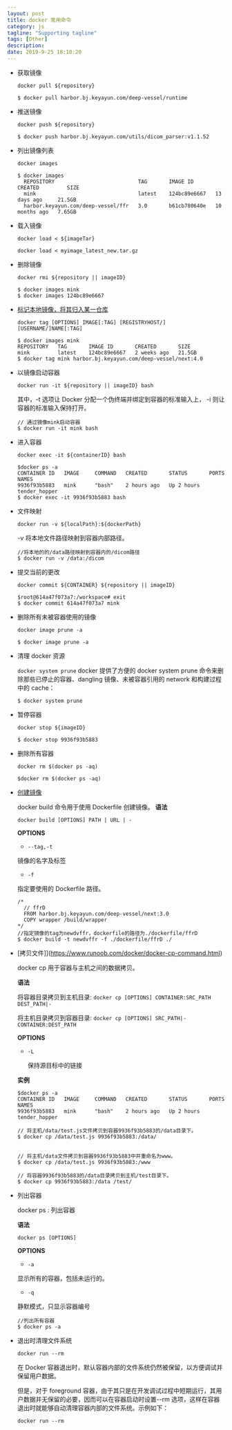 ```yaml
---
layout: post
title: docker 常用命令
category: js
tagline: "Supporting tagline"
tags: [Other]
description:
date: 2019-9-25 18:10:20
---
```


- 获取镜像

  `docker pull ${repository}`

  ```
  $ docker pull harbor.bj.keyayun.com/deep-vessel/runtime
  ```

- 推送镜像

  `docker push ${repository}`

  ```
  $ docker push harbor.bj.keyayun.com/utils/dicom_parser:v1.1.52
  ```

- 列出镜像列表

  `docker images`

  ```
  $ docker images
    REPOSITORY                           TAG       IMAGE ID       CREATED         SIZE
    mink                                 latest    124bc89e6667   13 days ago     21.5GB
    harbor.keyayun.com/deep-vessel/ffr   3.0       b61cb780640e   10 months ago   7.65GB
  ```

- 载入镜像

  `docker load < ${imageTar}`

  ```
  docker load < myimage_latest_new.tar.gz
  ```

- 删除镜像

  `docker rmi ${repository || imageID}`

  ```
  $ docker images mink
  $ docker images 124bc89e6667
  ```

- [标记本地镜像，将其归入某一仓库](https://www.runoob.com/docker/docker-tag-command.html)

  `docker tag [OPTIONS] IMAGE[:TAG] [REGISTRYHOST/][USERNAME/]NAME[:TAG]`

  ```
  $ docker images mink
  REPOSITORY   TAG       IMAGE ID       CREATED       SIZE
  mink         latest    124bc89e6667   2 weeks ago   21.5GB
  $ docker tag mink harbor.bj.keyayun.com/deep-vessel/next:4.0
  ```

- 以镜像启动容器

  `docker run -it ${repository || imageID} bash`

  其中，-t 选项让 Docker 分配一个伪终端并绑定到容器的标准输入上， -i 则让容器的标准输入保持打开。

  ```
  // 通过镜像mink启动容器
  $ docker run -it mink bash
  ```

- 进入容器

  `docker exec -it ${containerID} bash`

  ```
  $docker ps -a
  CONTAINER ID   IMAGE     COMMAND   CREATED       STATUS       PORTS     NAMES
  9936f93b5883   mink      "bash"    2 hours ago   Up 2 hours             tender_hopper
  $ docker exec -it 9936f93b5883 bash
  ```

- 文件映射

  `docker run -v ${localPath}:${dockerPath}`

  -v 将本地文件路径映射到容器内部路径。

  ```
  //将本地的的/data路径映射到容器内的/dicom路径
  $ docker run -v /data:/dicom
  ```

- 提交当前的更改

  `docker commit ${CONTAINER} ${repository || imageID}`

  ```
  $root@614a47f073a7:/workspace# exit
  $ docker commit 614a47f073a7 mink
  ```

- 删除所有未被容器使用的镜像

  `docker image prune -a`

  ```
  $ docker image prune -a
  ```

- 清理 docker 资源

  `docker system prune`
  docker 提供了方便的 docker system prune 命令来删除那些已停止的容器、dangling 镜像、未被容器引用的 network 和构建过程中的 cache：

  ```
  $ docker system prune
  ```

- 暂停容器

  `docker stop ${imageID}`

  ```
  $ docker stop 9936f93b5883
  ```

- 删除所有容器

  `docker rm $(docker ps -aq)`

  ```
  $docker rm $(docker ps -aq)
  ```

- [创建镜像](https://www.runoob.com/docker/docker-build-command.html)

  docker build 命令用于使用 Dockerfile 创建镜像。
  **语法**

  `docker build [OPTIONS] PATH | URL | -`

  **OPTIONS**

  - `--tag,-t`

  镜像的名字及标签

  - `-f`

  指定要使用的 Dockerfile 路径。

  ```
  /*
    // ffrD
    FROM harbor.bj.keyayun.com/deep-vessel/next:3.0
    COPY wrapper /build/wrapper
  */
  //指定镜像的tag为newdvffr，dockerfile的路径为./dockerfile/ffrD
  $ docker build -t newdvffr -f ./dockerfile/ffrD ./
  ```

- [拷贝文件]](https://www.runoob.com/docker/docker-cp-command.html)

  docker cp 用于容器与主机之间的数据拷贝。

  **语法**

  将容器目录拷贝到主机目录:
  `docker cp [OPTIONS] CONTAINER:SRC_PATH DEST_PATH|-`

  将主机目录拷贝到容器目录:
  `docker cp [OPTIONS] SRC_PATH|- CONTAINER:DEST_PATH`

  **OPTIONS**

  - `-L`

    保持源目标中的链接

  **实例**

  ```
  $docker ps -a
  CONTAINER ID   IMAGE     COMMAND   CREATED       STATUS       PORTS     NAMES
  9936f93b5883   mink      "bash"    2 hours ago   Up 2 hours             tender_hopper

  // 将主机/data/test.js文件拷贝到容器9936f93b5883的/data目录下。
  $ docker cp /data/test.js 9936f93b5883:/data/


  // 将主机/data文件拷贝到容器9936f93b5883中并重命名为www。
  $ docker cp /data/test.js 9936f93b5883:/www

  // 将容器9936f93b5883的/data目录拷贝到主机/test目录下。
  $ docker cp 9936f93b5883:/data /test/
  ```

- 列出容器

  docker ps : 列出容器

  **语法**

  `docker ps [OPTIONS]`

  **OPTIONS**

  - `-a`

  显示所有的容器，包括未运行的。

  - `-q`

  静默模式，只显示容器编号

  ```
  //列出所有容器
  $ docker ps -a
  ```

- 退出时清理文件系统

  `docker run --rm`

  在 Docker 容器退出时，默认容器内部的文件系统仍然被保留，以方便调试并保留用户数据。

  但是，对于 foreground 容器，由于其只是在开发调试过程中短期运行，其用户数据并无保留的必要，因而可以在容器启动时设置--rm 选项，这样在容器退出时就能够自动清理容器内部的文件系统。示例如下：

  ```
  docker run --rm
  ```
